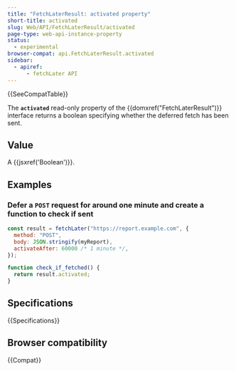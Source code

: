 ```yaml
---
title: "FetchLaterResult: activated property"
short-title: activated
slug: Web/API/FetchLaterResult/activated
page-type: web-api-instance-property
status:
  - experimental
browser-compat: api.FetchLaterResult.activated
sidebar:
  - apiref:
      - fetchLater API
---
```


{{SeeCompatTable}}

The **`activated`** read-only property of the {{domxref("FetchLaterResult")}} interface returns a boolean specifying whether the deferred fetch has been sent.

## Value

A {{jsxref('Boolean')}}.

## Examples

### Defer a `POST` request for around one minute and create a function to check if sent

```js
const result = fetchLater("https://report.example.com", {
  method: "POST",
  body: JSON.stringify(myReport),
  activateAfter: 60000 /* 1 minute */,
});

function check_if_fetched() {
  return result.activated;
}
```

## Specifications

{{Specifications}}

## Browser compatibility

{{Compat}}
